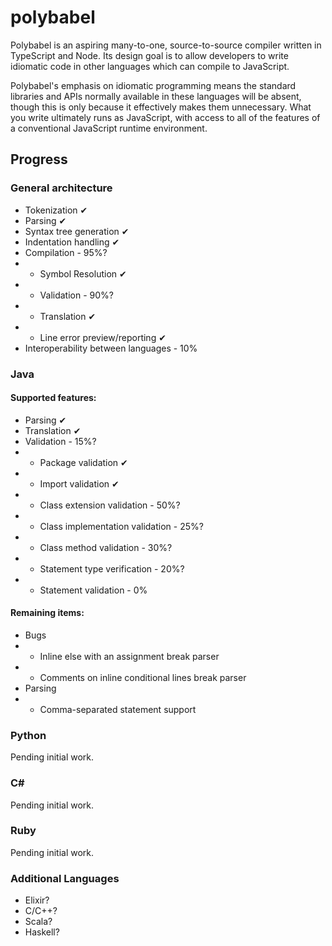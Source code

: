 # polybabel

Polybabel is an aspiring many-to-one, source-to-source compiler written in TypeScript and Node. Its design goal is to allow developers to write idiomatic code in other languages which can compile to JavaScript.

Polybabel's emphasis on idiomatic programming means the standard libraries and APIs normally available in these languages will be absent, though this is only because it effectively makes them unnecessary. What you write ultimately runs as JavaScript, with access to all of the features of a conventional JavaScript runtime environment.

## Progress

### General architecture

* Tokenization ✔
* Parsing ✔
* Syntax tree generation ✔
* Indentation handling ✔
* Compilation - 95%?
* * Symbol Resolution ✔
* * Validation - 90%?
* * Translation ✔
* * Line error preview/reporting ✔
* Interoperability between languages - 10%

### Java
#### Supported features:
* Parsing ✔
* Translation ✔
* Validation - 15%?
* * Package validation ✔
* * Import validation ✔
* * Class extension validation - 50%?
* * Class implementation validation - 25%?
* * Class method validation - 30%?
* * Statement type verification - 20%?
* * Statement validation - 0%
#### Remaining items:
* Bugs
* * Inline else with an assignment break parser
* * Comments on inline conditional lines break parser
* Parsing
* * Comma-separated statement support

### Python
Pending initial work.

### C#
Pending initial work.

### Ruby
Pending initial work.

### Additional Languages
* Elixir?
* C/C++?
* Scala?
* Haskell?